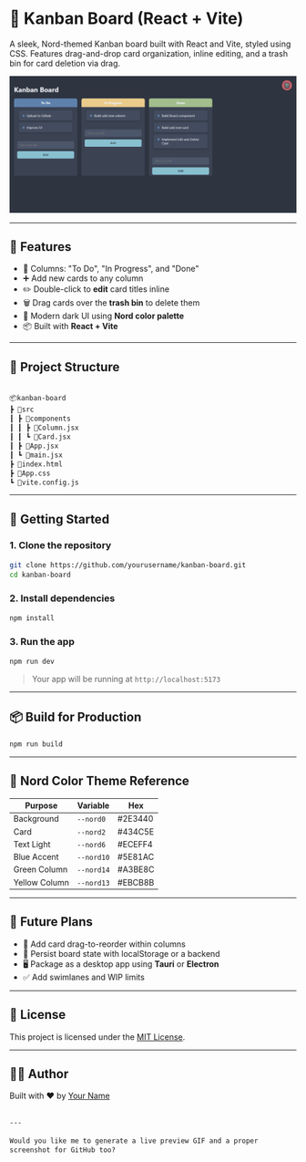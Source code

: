 # 📝 Kanban Board (React + Vite)

A sleek, Nord-themed Kanban board built with React and Vite, styled using CSS. Features drag-and-drop card organization, inline editing, and a trash bin for card deletion via drag.

![Kanban Board Screenshot](./Screenshot.png) <!-- Replace with your image path -->

---

## 🔧 Features

- 🧩 Columns: "To Do", "In Progress", and "Done"
- ➕ Add new cards to any column
- ✏️ Double-click to **edit** card titles inline
- 🗑️ Drag cards over the **trash bin** to delete them
- 🎨 Modern dark UI using **Nord color palette**
- 📦 Built with **React + Vite**

---


## 📁 Project Structure

```

📦kanban-board
┣ 📁src
┃ ┣ 📁components
┃ ┃ ┣ 📄Column.jsx
┃ ┃ ┗ 📄Card.jsx
┃ ┣ 📄App.jsx
┃ ┗ 📄main.jsx
┣ 📄index.html
┣ 📄App.css
┗ 📄vite.config.js

````

---

## 🚀 Getting Started

### 1. Clone the repository
```bash
git clone https://github.com/yourusername/kanban-board.git
cd kanban-board
````

### 2. Install dependencies

```bash
npm install
```

### 3. Run the app

```bash
npm run dev
```

> Your app will be running at `http://localhost:5173`

---

## 📦 Build for Production

```bash
npm run build
```

---

## 🎨 Nord Color Theme Reference

| Purpose       | Variable   | Hex     |
| ------------- | ---------- | ------- |
| Background    | `--nord0`  | #2E3440 |
| Card          | `--nord2`  | #434C5E |
| Text Light    | `--nord6`  | #ECEFF4 |
| Blue Accent   | `--nord10` | #5E81AC |
| Green Column  | `--nord14` | #A3BE8C |
| Yellow Column | `--nord13` | #EBCB8B |

---

## 📌 Future Plans

* 🧭 Add card drag-to-reorder within columns
* 💾 Persist board state with localStorage or a backend
* 🖥 Package as a desktop app using **Tauri** or **Electron**
* ✅ Add swimlanes and WIP limits

---

## 📃 License

This project is licensed under the [MIT License](./LICENSE).

---

## 👨‍💻 Author

Built with ❤️ by [Your Name](https://github.com/yourusername)

```

---

Would you like me to generate a live preview GIF and a proper screenshot for GitHub too?
```
